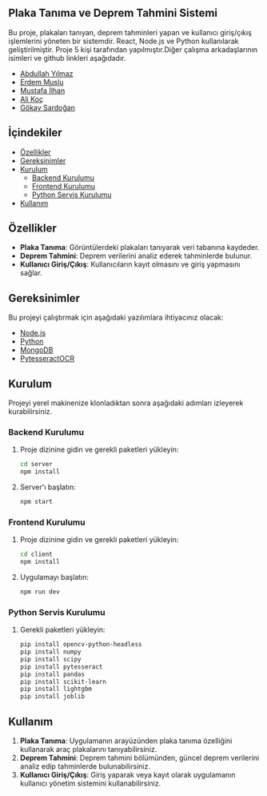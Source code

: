 
## Plaka Tanıma ve Deprem Tahmini Sistemi

Bu proje, plakaları tanıyan, deprem tahminleri yapan ve kullanıcı giriş/çıkış işlemlerini yöneten bir sistemdir. React, Node.js ve Python kullanılarak geliştirilmiştir.
Proje 5 kişi tarafından yapılmıştır.Diğer çalışma arkadaşlarının isimleri ve github linkleri aşağıdadır.

- [Abdullah Yılmaz](https://github.com/abdlylmz5861)
- [Erdem Muslu]()
- [Mustafa İlhan](https://github.com/mustafailhann)
- [Ali Koç]()
- [Gökay Sardoğan]()

## İçindekiler

- [Özellikler](#özellikler)
- [Gereksinimler](#gereksinimler)
- [Kurulum](#kurulum)
  - [Backend Kurulumu](#backend-kurulumu)
  - [Frontend Kurulumu](#frontend-kurulumu)
  - [Python Servis Kurulumu](#python-servis-kurulumu)
- [Kullanım](#kullanım)

## Özellikler

- **Plaka Tanıma**: Görüntülerdeki plakaları tanıyarak veri tabanına kaydeder.
- **Deprem Tahmini**: Deprem verilerini analiz ederek tahminlerde bulunur.
- **Kullanıcı Giriş/Çıkış**: Kullanıcıların kayıt olmasını ve giriş yapmasını sağlar.

## Gereksinimler

Bu projeyi çalıştırmak için aşağıdaki yazılımlara ihtiyacınız olacak:

- [Node.js](https://nodejs.org/)
- [Python](https://www.python.org/)
- [MongoDB](https://www.mongodb.com/)
- [PytesseractOCR](https://github.com/UB-Mannheim/tesseract/wiki)

## Kurulum

Projeyi yerel makinenize klonladıktan sonra aşağıdaki adımları izleyerek kurabilirsiniz.

### Backend Kurulumu

1. Proje dizinine gidin ve gerekli paketleri yükleyin:

    ```sh
    cd server
    npm install
    ```

2. Server'ı başlatın:

    ```sh
    npm start
    ```

### Frontend Kurulumu

1. Proje dizinine gidin ve gerekli paketleri yükleyin:

    ```sh
    cd client
    npm install
    ```

2. Uygulamayı başlatın:

    ```sh
    npm run dev
    ```

### Python Servis Kurulumu

1. Gerekli paketleri yükleyin:

    ```sh
    pip install opencv-python-headless
    pip install numpy
    pip install scipy
    pip install pytesseract
    pip install pandas
    pip install scikit-learn
    pip install lightgbm
    pip install joblib
    ```

## Kullanım

1. **Plaka Tanıma**: Uygulamanın arayüzünden plaka tanıma özelliğini kullanarak araç plakalarını tanıyabilirsiniz.
2. **Deprem Tahmini**: Deprem tahmini bölümünden, güncel deprem verilerini analiz edip tahminlerde bulunabilirsiniz.
3. **Kullanıcı Giriş/Çıkış**: Giriş yaparak veya kayıt olarak uygulamanın kullanıcı yönetim sistemini kullanabilirsiniz.
